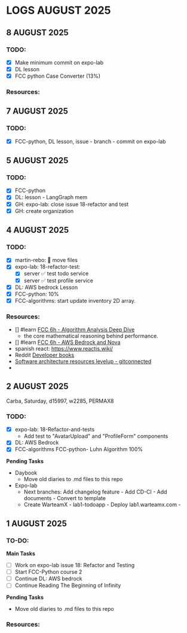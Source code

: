 # LOGS AUGUST 2025

## 8 AUGUST 2025
### TODO:
- [X] Make minimum commit on expo-lab
- [X] DL lesson
- [x] FCC python Case Converter (13%)
### Resources:

## 7 AUGUST 2025
### TODO:
- [x] FCC-python, DL lesson, issue - branch - commit on expo-lab

## 5 AUGUST 2025
### TODO:
* [X] FCC-python
* [X] DL: lesson - LangGraph mem 
* [X] GH: expo-lab: close issue 18-refactor and test
* [X] GH: create organization
## 4 AUGUST 2025 
### TODO:
- [X] martin-rebo: 🚚 move files 
- [X] expo-lab: 18-refactor-test: 
  - [X] server ✅ test todo service
  - [X] server ✅ test profile service
- [X] DL: AWS bedrock Lesson 
- [X] FCC-python: 10%
- [X] FCC-algorithms: start update inventory 2D array. 
### Resources:
- [] #learn [FCC 6h - Algorithm Analysis Deep Dive](https://www.freecodecamp.org/news/algorithm-analysis-deep-dive/)
  - the core mathematical reasoning behind performance.
- [] #learn [FCC 6h - AWS Bedrock and Nova](https://www.freecodecamp.org/news/learn-enterprise-ai-embeddings-rag-and-multimodal-agents-using-amazon-nova-and-bedrock/)
- spanish react: https://www.reactjs.wiki/
- Reddit [Developer books](https://www.reddit.com/r/softwarearchitecture/comments/16usw23/megathread_software_architecture_books_resources/)
- [Software architecture resources levelup - gitconnected](https://levelup.gitconnected.com/from-software-developer-to-software-architect-roadmap-to-success-695951521d9b)
- 

## 2 AUGUST 2025
Carba, Saturday, d15997, w2285, PERMAX8
### TODO:
- [x] expo-lab: 18-Refactor-and-tests
  - Add test to "AvatarUpload" and "ProfileForm" components
- [x] DL: AWS Bedrock
- [x] FCC-algorithms FCC-python- Luhn Algorithm 100%

**Pending Tasks**
  * Daybook
    * Move old diaries to .md files to this repo
  * Expo-lab
      * Next branches: Add changelog feature - Add CD-CI - Add documents - Convert to template
      * Create WarteamX - lab1-todoapp - Deploy lab1.warteamx.com -
  
## 1 AUGUST 2025

### TO-DO:

**Main Tasks**

- [ ] Work on expo-lab issue 18: Refactor and Testing
- [ ] Start FCC-Python course 2
- [ ] Continue DL: AWS bedrock
- [ ] Continue Reading The Beginning of Infinity

**Pending Tasks**
  * Move old diaries to .md files to this repo

### Resources:
